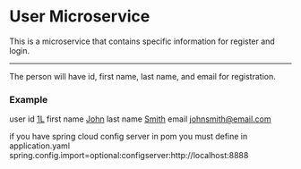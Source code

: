 # User Microservice

This is a microservice that contains specific information for register and login.
___
The person will have id, first name, last name, and email for registration.

### Example
user id [1L]() first name [John]() last name [Smith]() email [johnsmith@email.com]()

if you have spring cloud config server in pom you must define in application.yaml spring.config.import=optional:configserver:http://localhost:8888